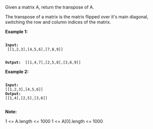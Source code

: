 Given a matrix A, return the transpose of A.

The transpose of a matrix is the matrix flipped over it's main diagonal, switching the row and column indices of the matrix.

 

<strong>Example 1: </strong>

<code>
<strong>Input:</strong>
 [[1,2,3],[4,5,6],[7,8,9]]
 
<strong>Output: </strong>
[[1,4,7],[2,5,8],[3,6,9]]
</code>

<strong>Example 2: </strong>

<code>
<strong>Input:</strong>
[[1,2,3],[4,5,6]]
<strong>Output: </strong>
[[1,4],[2,5],[3,6]]
 </code>
 
<strong>Note:</strong>

1 <= A.length <= 1000
1 <= A[0].length <= 1000
